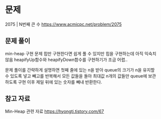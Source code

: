 # 문제

2075 | N번째 큰 수
https://www.acmicpc.net/problem/2075

## 문제 풀이

min-heap 구현 문제
힙만 구현한다면 쉽게 풀 수 있지만 힙을 구현하는데 아직 익숙치 않음
heapifyUp함수와 heapifyDown함수를 구현하기가 조금 어렵..

문제 풀이를 간략하게 설명하면 첫째 줄에 있는 n을 받아 queue의 크기가 n을 유지할 수 있도록 넣고 빼고를 반복해서 모든 값들을 돌아 최대값 n개의 값들만 queue에 보관하도록 구현
이후 제일 뒤에 있는 숫자를 빼내 반환한다.

## 참고 자료

Min-Heap 관련 자료
https://hyongti.tistory.com/67
